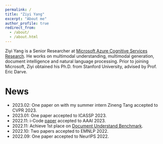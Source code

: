 ```yaml
---
permalink: /
title: "Ziyi Yang"
excerpt: "About me"
author_profile: true
redirect_from:
  - /about/
  - /about.html
---
```

Ziyi Yang is a Senior Researcher at [Microsoft Azure Cognitive Services Research](https://www.microsoft.com/en-us/research/group/cognitive-services-research/). He works on multimodal understanding, multimodal generation, document intelligence and natural language processing. Prior to joining Microsoft, Ziyi obtained his Ph.D. from Stanford University, advised by Prof. Eric Darve.

News
======
* 2023.02: One paper on with my summer intern Zineng Tang accepted to CVPR 2023.
* 2023.01: One paper accepted to ICASSP 2023.
* 2022.11: i-Code [paper](https://arxiv.org/abs/2205.01818) accepted to AAAI 2023.
* 2022.11: Achieve 1st place on [Document Understand Benchmark](https://duebenchmark.com/leaderboard).
* 2022.10: Two papers accepted to EMNLP 2022.
* 2022.09: One paper accepted to NeurIPS 2022.
